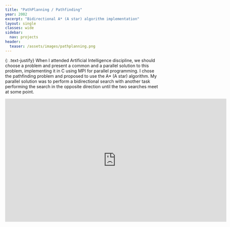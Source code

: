 ```yaml
---
title: "PathPlanning / Pathfinding"
year: 2002
excerpt: "Bidirectional A* (A star) algorithm implementation"
layout: single
classes: wide
sidebar:
  nav: projects
header:
  teaser: /assets/images/pathplanning.png
---
```


{: .text-justify}
When I attended Artificial Intelligence discipline, we should choose a problem and present a common and a parallel solution to this problem, implementing it in C using MPI for parallel programming. I chose the pathfinding problem and proposed to use the A* (A star) algorithm. My parallel solution was to perform a bidirectional search with another task performing the search in the opposite direction until the two searches meet at some point.

<iframe iframe width="720" height="400" src="https://www.youtube.com/embed/qjNmO--SYtE" frameborder="0"></iframe>
